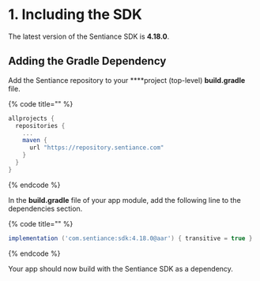 # 1. Including the SDK

The latest version of the Sentiance SDK is **4.18.0**.

## Adding the Gradle Dependency

Add the Sentiance repository to your ****project \(top-level\) **build.gradle** file.

{% code title="" %}
```groovy
allprojects {
  repositories {
    ...
    maven {
      url "https://repository.sentiance.com"
    }
  }
}
```
{% endcode %}

In the **build.gradle** file of your app module, add the following line to the dependencies section.

{% code title="" %}
```groovy
implementation ('com.sentiance:sdk:4.18.0@aar') { transitive = true }
```
{% endcode %}

Your app should now build with the Sentiance SDK as a dependency.

